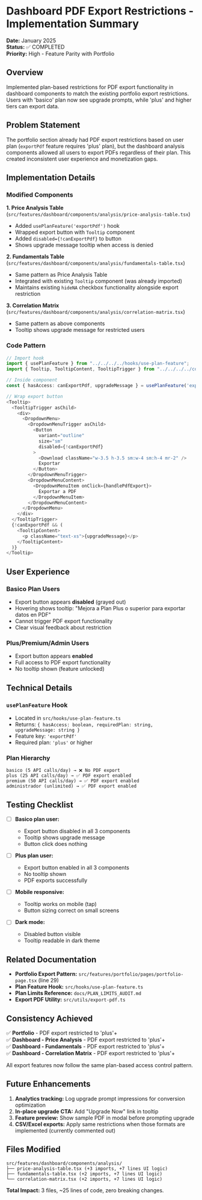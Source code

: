 # Dashboard PDF Export Restrictions - Implementation Summary

**Date:** January 2025  
**Status:** ✅ COMPLETED  
**Priority:** High - Feature Parity with Portfolio

## Overview

Implemented plan-based restrictions for PDF export functionality in dashboard components to match the existing portfolio export restrictions. Users with 'basico' plan now see upgrade prompts, while 'plus' and higher tiers can export data.

## Problem Statement

The portfolio section already had PDF export restrictions based on user plan (`exportPdf` feature requires 'plus' plan), but the dashboard analysis components allowed all users to export PDFs regardless of their plan. This created inconsistent user experience and monetization gaps.

## Implementation Details

### Modified Components

**1. Price Analysis Table** (`src/features/dashboard/components/analysis/price-analysis-table.tsx`)
- Added `usePlanFeature('exportPdf')` hook
- Wrapped export button with `Tooltip` component
- Added `disabled={!canExportPdf}` to button
- Shows upgrade message tooltip when access is denied

**2. Fundamentals Table** (`src/features/dashboard/components/analysis/fundamentals-table.tsx`)
- Same pattern as Price Analysis Table
- Integrated with existing `Tooltip` component (was already imported)
- Maintains existing `hideNA` checkbox functionality alongside export restriction

**3. Correlation Matrix** (`src/features/dashboard/components/analysis/correlation-matrix.tsx`)
- Same pattern as above components
- Tooltip shows upgrade message for restricted users

### Code Pattern

```typescript
// Import hook
import { usePlanFeature } from "../../../../hooks/use-plan-feature";
import { Tooltip, TooltipContent, TooltipTrigger } from "../../../../components/ui/tooltip";

// Inside component
const { hasAccess: canExportPdf, upgradeMessage } = usePlanFeature('exportPdf');

// Wrap export button
<Tooltip>
  <TooltipTrigger asChild>
    <div>
      <DropdownMenu>
        <DropdownMenuTrigger asChild>
          <Button 
            variant="outline" 
            size="sm"
            disabled={!canExportPdf}
          >
            <Download className="w-3.5 h-3.5 sm:w-4 sm:h-4 mr-2" />
            Exportar
          </Button>
        </DropdownMenuTrigger>
        <DropdownMenuContent>
          <DropdownMenuItem onClick={handlePdfExport}>
            Exportar a PDF
          </DropdownMenuItem>
        </DropdownMenuContent>
      </DropdownMenu>
    </div>
  </TooltipTrigger>
  {!canExportPdf && (
    <TooltipContent>
      <p className="text-xs">{upgradeMessage}</p>
    </TooltipContent>
  )}
</Tooltip>
```

## User Experience

### Basico Plan Users
- Export button appears **disabled** (grayed out)
- Hovering shows tooltip: "Mejora a Plan Plus o superior para exportar datos en PDF"
- Cannot trigger PDF export functionality
- Clear visual feedback about restriction

### Plus/Premium/Admin Users
- Export button appears **enabled**
- Full access to PDF export functionality
- No tooltip shown (feature unlocked)

## Technical Details

### `usePlanFeature` Hook
- Located in `src/hooks/use-plan-feature.ts`
- Returns: `{ hasAccess: boolean, requiredPlan: string, upgradeMessage: string }`
- Feature key: `'exportPdf'`
- Required plan: `'plus'` or higher

### Plan Hierarchy
```
basico (5 API calls/day) → ❌ No PDF export
plus (25 API calls/day) → ✅ PDF export enabled
premium (50 API calls/day) → ✅ PDF export enabled
administrador (unlimited) → ✅ PDF export enabled
```

## Testing Checklist

- [ ] **Basico plan user:**
  - Export button disabled in all 3 components
  - Tooltip shows upgrade message
  - Button click does nothing
  
- [ ] **Plus plan user:**
  - Export button enabled in all 3 components
  - No tooltip shown
  - PDF exports successfully
  
- [ ] **Mobile responsive:**
  - Tooltip works on mobile (tap)
  - Button sizing correct on small screens
  
- [ ] **Dark mode:**
  - Disabled button visible
  - Tooltip readable in dark theme

## Related Documentation

- **Portfolio Export Pattern:** `src/features/portfolio/pages/portfolio-page.tsx` (line 29)
- **Plan Feature Hook:** `src/hooks/use-plan-feature.ts`
- **Plan Limits Reference:** `docs/PLAN_LIMITS_AUDIT.md`
- **Export PDF Utility:** `src/utils/export-pdf.ts`

## Consistency Achieved

✅ **Portfolio** - PDF export restricted to 'plus'+  
✅ **Dashboard - Price Analysis** - PDF export restricted to 'plus'+  
✅ **Dashboard - Fundamentals** - PDF export restricted to 'plus'+  
✅ **Dashboard - Correlation Matrix** - PDF export restricted to 'plus'+

All export features now follow the same plan-based access control pattern.

## Future Enhancements

1. **Analytics tracking:** Log upgrade prompt impressions for conversion optimization
2. **In-place upgrade CTA:** Add "Upgrade Now" link in tooltip
3. **Feature preview:** Show sample PDF in modal before prompting upgrade
4. **CSV/Excel exports:** Apply same restrictions when those formats are implemented (currently commented out)

## Files Modified

```
src/features/dashboard/components/analysis/
├── price-analysis-table.tsx (+3 imports, +7 lines UI logic)
├── fundamentals-table.tsx (+2 imports, +7 lines UI logic)
└── correlation-matrix.tsx (+2 imports, +7 lines UI logic)
```

**Total Impact:** 3 files, ~25 lines of code, zero breaking changes.
